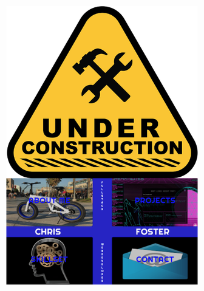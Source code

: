 <html background=#000000>
<body background-color=#000000 width=100%>
<img align=center src='./readmefiles/construction.png'>
<img src='./readmefiles/screenshot.png'>
</body>
</html>